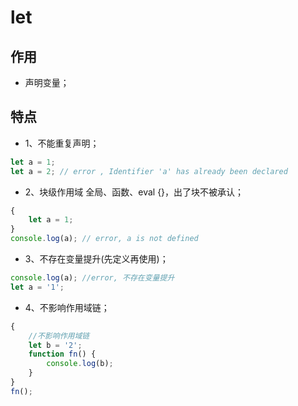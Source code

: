 
# let

## 作用
- 声明变量；
## 特点
- 1、不能重复声明；
```js
let a = 1;
let a = 2; // error , Identifier 'a' has already been declared
```
- 2、块级作用域 全局、函数、eval {}，出了块不被承认；
```js
{
    let a = 1;
}
console.log(a); // error, a is not defined
```
- 3、不存在变量提升(先定义再使用)；
```js
console.log(a); //error, 不存在变量提升
let a = '1';
```
- 4、不影响作用域链；

```js
{
    //不影响作用域链
    let b = '2';
    function fn() {
        console.log(b);
    }
}
fn();
```

